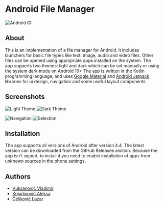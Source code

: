 # Android File Manager

![Android CI](https://github.com/VladimirV99/AndroidFileManager/workflows/Android%20CI/badge.svg)

## About

This is an implementation of a file manager for Android. It includes launchers for basic file types like text, image, audio and video files. Other files can be opened using appropriate apps installed on the system. The app supports two themes: light and dark which can be set manually or using the system dark mode on Android 10+
The app is written in the Kotlin programming language, and uses [Google Material](https://material.io/develop/android/) and [Android Jetpack](https://developer.android.com/jetpack) libraries for ui design, navigation and some useful layout components.

## Screenshots

![Light Theme](https://raw.githubusercontent.com/VladimirV99/AndroidFileManager/master/screenshots/theme_light.png)
![Dark Theme](https://raw.githubusercontent.com/VladimirV99/AndroidFileManager/master/screenshots/theme_dark.png)

![Navigation](https://raw.githubusercontent.com/VladimirV99/AndroidFileManager/master/screenshots/navigation.png)
![Selection](https://raw.githubusercontent.com/VladimirV99/AndroidFileManager/master/screenshots/selection.png)

## Installation

The app supports all versions of Android after version 4.4. The latest version can be downloaded from the GitHub Releases section. Because the app isn't signed, to install it you need to enable installation of apps from unknown sources in the phone settings.

## Authors

- [Vuksanović Vladimir](https://github.com/VladimirV99)
- [Kojadinović Aleksa](https://github.com/aleksakojadinovic)
- [Čeliković Lazar](https://github.com/Hos1g4k1)